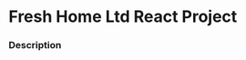 # Fresh Home Ltd React Project

### Description

[^note]: This Design is all about real-estate React Web-site call Fresh Home Limited.
